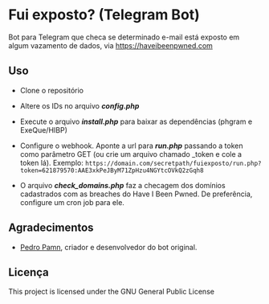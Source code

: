# Fui exposto? (Telegram Bot)
Bot para Telegram que checa se determinado e-mail está exposto em algum vazamento de dados, via https://haveibeenpwned.com

## Uso
* Clone o repositório
* Altere os IDs no arquivo ***config.php***
* Execute o arquivo ***install.php*** para baixar as dependências (phgram e ExeQue/HIBP)
* Configure o webhook. Aponte a url para ***run.php*** passando a token como parâmetro GET (ou crie um arquivo chamado _token e cole a token lá). Exemplo: `https://domain.com/secretpath/fuiexposto/run.php?token=621879570:AAE3xkPeJByM71ZpHzu4NGYtcOVkQ2zGqh8`

* O arquivo ***check_domains.php*** faz a checagem dos domínios cadastrados com as breaches do Have I Been Pwned. De preferência, configure um cron job para ele.

## Agradecimentos
- [Pedro Pamn](https://github.com/pedropamn), criador e desenvolvedor do bot original.

## Licença

This project is licensed under the GNU General Public License